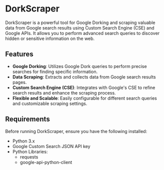# DorkScraper

DorkScraper is a powerful tool for Google Dorking and scraping valuable data from Google search results using Custom Search Engine (CSE) and Google APIs. It allows you to perform advanced search queries to discover hidden or sensitive information on the web.

## Features

- **Google Dorking**: Utilizes Google Dork queries to perform precise searches for finding specific information.
- **Data Scraping**: Extracts and collects data from Google search results pages.
- **Custom Search Engine (CSE)**: Integrates with Google's CSE to refine search results and enhance the scraping process.
- **Flexible and Scalable**: Easily configurable for different search queries and customizable scraping settings.

## Requirements

Before running DorkScraper, ensure you have the following installed:

- Python 3.x
- Google Custom Search JSON API key
- Python Libraries:
  - requests
  - google-api-python-client

